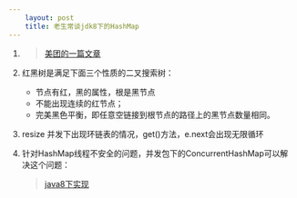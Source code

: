 ```yaml
---
    layout: post
    title: 老生常谈jdk8下的HashMap
---
```


1. > [美团的一篇文章](https://tech.meituan.com/java_hashmap.html)


2. 红黑树是满足下面三个性质的二叉搜索树：
    - 节点有红，黑的属性，根是黑节点
    - 不能出现连续的红节点；
    - 完美黑色平衡，即任意空链接到根节点的路径上的黑节点数量相同。



3. resize 并发下出现环链表的情况，get()方法，e.next会出现无限循环

4. 针对HashMap线程不安全的问题，并发包下的ConcurrentHashMap可以解决这个问题：
    > [java8下实现](https://yq.aliyun.com/articles/36781)